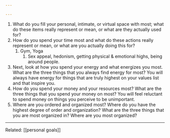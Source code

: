 ```yaml
---

---
```

1) What do you fill your personal, intimate, or virtual space with most; what do these items really represent or mean, or what are they actually used for?
2) How do you spend your time most and what do these actions really represent or mean, or what are you actually doing this for?
	1) Gym, Yoga
		1) Sex appeal, hedonism, getting physical & emotional highs, being around people.
3) Next, look at how you spend your energy and what energizes you most. What are the three things that you always find energy for most? You will always have energy for things that are truly highest on your values list and that inspire you.
4) How do you spend your money and your resources most? What are the three things that you spend your money on most? You will feel reluctant to spend money on things you perceive to be unimportant.
5) Where are you ordered and organized most? Where do you have the highest degree of order and organization? What are the three things that you are most organized in? Where are you most organized?

---
Related: [[personal goals]]